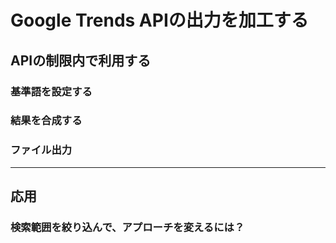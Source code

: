 # Google Trends APIの出力を加工する

## APIの制限内で利用する

### 基準語を設定する

### 結果を合成する

### ファイル出力

* * *

## 応用

### 検索範囲を絞り込んで、アプローチを変えるには？
